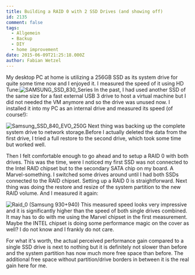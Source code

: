 ```yaml
---
title: Building a RAID 0 with 2 SSD Drives (and showing off)
id: 2135
comment: false
tags:
  - Allgemein
  - Backup
  - DIY
  - home improvement
date: 2015-06-09T21:25:18.000Z
author: Fabian Wetzel
---
```


My desktop PC at home is utilizing a 256GB SSD as its system drive for quite some time now and I enjoyed it. I measured the speed of it using HD Tune:![SAMSUNG_SSD_830_Series](https://az275061.vo.msecnd.net/blogmedia/2015/06/SAMSUNG_SSD_830_Series.png)
In the past, I had used another SSD of the same size for a fast external USB 3 drive to host a virtual machine but I did not needed the VM anymore and so the drive was unused now. I installed it into my PC as an internal drive and measured its speed (of course!):

![Samsung_SSD_840_EVO_250G](https://az275061.vo.msecnd.net/blogmedia/2015/06/Samsung_SSD_840_EVO_250G.png)
Next thing was backing up the complete system drive to network storage.Before I actually deleted the data from the first drive, I tried a full restore to the second drive, which took some time but worked well.

Then I felt comfortable enough to go ahead and to setup a RAID 0 with both drives. This was the time, were I noticed my first SSD was not connected to the Intel RAID chipset but to the secondary SATA chip on my board. A Marvel-something. I switched some drives around until I had both SSDs connected to the RAID chipset. Setting up a RAID 0 is straightforward. Next thing was doing the restore and resize of the system partition to the new RAID volume. And I measured it again:

![Raid_0 (Samsung 930+940)](https://az275061.vo.msecnd.net/blogmedia/2015/06/Raid_0-Samsung-930-940.png)
This measured speed looks very impressive and it is significantly higher than the speed of both single drives combined. It may has to do with me using the Marvel chipset in the first measurement. Maybe the INTEL chipset is doing some performance magic on the cover as well? I do not know and I frankly do not care.

For what it's worth, the actual perceived performance gain compared to a single SSD drive is next to nothing but it is definitely not slower than before and the system partition has now much more free space than before. The additional free space without partition/drive borders in between it is the real gain here for me.

